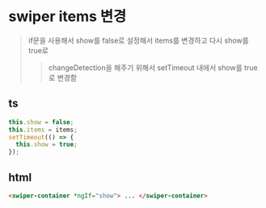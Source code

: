 # swiper items 변경

> if문을 사용해서 show를 false로 설정해서 items를 변경하고 다시 show를 true로
>
> > changeDetection을 해주기 위해서 setTimeout 내에서 show를 true로 변경함

## ts

```ts
this.show = false;
this.items = items;
setTimeout(() => {
  this.show = true;
});
```

## html

```html
<swiper-container *ngIf="show"> ... </swiper-container>
```
